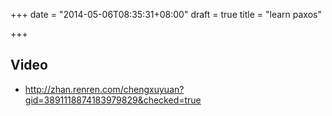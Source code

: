 +++
date = "2014-05-06T08:35:31+08:00"
draft = true
title = "learn paxos"

+++



## Video

* <http://zhan.renren.com/chengxuyuan?gid=3891118874183979829&checked=true>

